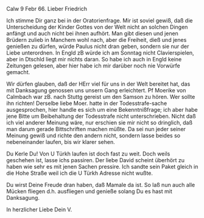  Calw 9 Febr 66.
Lieber Friedrich

Ich stimme Dir ganz bei in der Oratorienfrage. Mir ist soviel gewiß, daß die Unterscheidung der Kinder Gottes von der Welt nicht an solchen Dingen anfängt und auch nicht bei ihnen aufhört. Man gibt diesen und jenen Brüdern zulieb in Manchem wohl nach, aber die Freiheit, dieß und jenes genießen zu dürfen, würde Paulus nicht dran geben, sondern sie nur der Liebe unterordnen. In Engld zB würde ich am Sonntag nicht Clavierspielen, aber in Dtschld liegt mir nichts daran. So habe ich auch in Engld keine Zeitungen gelesen, aber hier habe ich mir darüber noch nie Vorwürfe gemacht.

Wir dürfen glauben, daß der HErr viel für uns in der Welt bereitet hat, das mit Danksagung genossen uns unsern Gang erleichtert. Pf Moerike von Calmbach war zB. nach Stuttg gereist um den Samson zu hören. Wer sollte ihn richten! Derselbe liebe Moer. hatte in der Todesstrafe-sache ausgesprochen, hier handle es sich um eine Bekenntnißfrage; ich aber habe jene Bitte um Beibehaltung der Todesstrafe nicht unterschrieben. Nicht daß ich viel anderer Meinung wäre, nur erschien sie mir nicht so dringlich, daß man darum gerade Bittschriften machen müßte. Da sei nun jeder seiner Meinung gewiß und richte den andern nicht, sondern lasse beides so nebeneinander laufen, bis wir klarer sehen.

Du Kerle Du! Von U Türkh laufen ist doch fast zu weit. Doch weils geschehen ist, lasse ichs passiren. Der liebe David scheint überhört zu haben wie sehr es mit jenen Sachen pressire. Ich sandte sein Paket gleich in die Hohe Straße weil ich die U Türkh Adresse nicht wußte.

Du wirst Deine Freude dran haben, daß Mamale da ist. So laß nun auch alle Mücken fliegen d.h. ausfliegen und genieße solang Du es hast mit Danksagung.

 In herzlicher Liebe
 Dein V.
